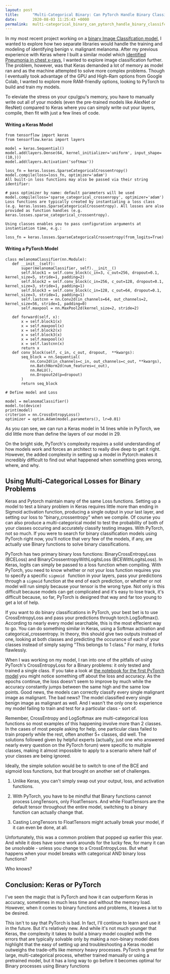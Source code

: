 ```yaml
---
layout: post
title:      "Multi-Categorical Binary: Can PyTorch Handle Binary Classifcation?"
date:       2020-08-03 11:25:43 +0000
permalink:  multi-categorical_binary_can_pytorch_handle_binary_classifcation
---
```



In my most recent project working on a [binary Image Classifcation model](https://github.com/nlnlvlc/melanoma_classification), I wanted to explore how two separate libraries would handle the training and modeling of identifying benign v. malignant melanoma. After my previous experience with Keras where I built a similar model which [identified Pneumonia in chest x-rays](https://github.com/nlnlvlc/dsc-mod-4-project-v2-1-onl01-dtsc-ft-012120), I wanted to explore image classification further. The problem, however, was that Keras demanded a lot of memory as model ran and as the machine attempted to solve more complex problems. Though I eventually took advantage of the GPU and High-Ram options from Google Colab, I wanted to explore more RAM-friendly options, looking to PyTorch to build and train my models.

To eleviate the stress on your cpu/gpu's memory, you have to manually write out all of your models (even the pre-trained models like AlexNet or ResNet) compared to Keras where you can simply write out your layers, compile, then fit with just a few lines of code. 

#### Writing a Keras Model

```
from tensorflow import keras
from tensorflow.keras import layers

model = keras.Sequential()
model.add(layers.Dense(64, kernel_initializer='uniform', input_shape=(10,)))
model.add(layers.Activation('softmax'))

loss_fn = keras.losses.SparseCategoricalCrossentropy()
model.compile(loss=loss_fn, optimizer='adam')
All built-in loss functions may also be passed via their string identifier:

# pass optimizer by name: default parameters will be used
model.compile(loss='sparse_categorical_crossenropy', optimizer='adam')
Loss functions are typically created by instantiating a loss class (e.g. keras.losses.SparseCategoricalCrossentropy). All losses are also provided as function handles (e.g. keras.losses.sparse_categorical_crossentropy).

Using classes enables you to pass configuration arguments at instantiation time, e.g.:

loss_fn = keras.losses.SparseCategoricalCrossentropy(from_logits=True)
```

 #### Writing a PyTorch Model
 
 ```
 class melanomaClassifier(nn.Module):
    def __init__(self):
        super(melanomaClassifier, self).__init__()
        self.block1 = self.conv_block(c_in=3, c_out=256, dropout=0.1, kernel_size=5, stride=1, padding=2)
        self.block2 = self.conv_block(c_in=256, c_out=128, dropout=0.1, kernel_size=3, stride=1, padding=1)
        self.block3 = self.conv_block(c_in=128, c_out=64, dropout=0.1, kernel_size=3, stride=1, padding=1)
        self.lastcnn = nn.Conv2d(in_channels=64, out_channels=2, kernel_size=56, stride=1, padding=0)
        self.maxpool = nn.MaxPool2d(kernel_size=2, stride=2)
        
    def forward(self, x):
        x = self.block1(x)
        x = self.maxpool(x)
        x = self.block2(x)
        x = self.block3(x)
        x = self.maxpool(x)
        x = self.lastcnn(x)
        return x
    def conv_block(self, c_in, c_out, dropout,  **kwargs):
        seq_block = nn.Sequential(
            nn.Conv2d(in_channels=c_in, out_channels=c_out, **kwargs),
            nn.BatchNorm2d(num_features=c_out),
            nn.ReLU(),
            nn.Dropout2d(p=dropout)
        )
        return seq_block
				
# Define model and Loss
				
model = melanomaClassifier()
model.to(device)
print(model)
criterion = nn.CrossEntropyLoss()
optimizer = optim.Adam(model.parameters(), lr=0.01)
 ```
 
As you can see, we can run a Keras model in 14 lines while in PyTorch, we did little more than define the layers of our model in 29. 

On the bright side, PyTorch's complexity requires a solid understanding of how models work and forces an architect to really dive deep to get it right. However, the added complexity in setting up a model in Pytorch makes it incredibly difficult to find out what happened when something goes wrong, where, and why.

## Using Multi-Categorical Losses for Binary Problems
Keras and Pytorch maintain many of the same Loss functions. Setting up a model to test a binary problem in Keras requires little more than ending in Sigmoid activation function, producing a single output in your last layer, and setting our loss to "binary_crossentropy" when we compile. Of course you can also produce a multi-categorical model to test the probability of both of your classes occuring and accurately classify testing images. With PyTorch, not so much. If you were to search for binary classification models using PyTorch right now, you'll notice that very few of the models, if any, are actually use Binary functions to solve binary classifications.

PyTorch has two primary binary loss functions: BinaryCrossEntropyLoss (BCELoss) and BinaryCrossentropyWithLogitsLoss (BCEWithLogitsLoss). In Keras, logits can simply be passed to a loss function when compiling. With PyTorch, you need to know whether or not your loss function requires you to specify a specific `sigmoid ` function in your layers, pass your predictions through a `sigmoid` function at the end of each prediction, or whether or not model will run simply because your tensor is the wrong type. Not only is this difficult because models can get complicated and it's easy to lose track, it's difficult because, so far, PyTorch is designed that way and far too young to get a lot of help.

If you want to do binary classifications in PyTorch, your best bet is to use CrossEntropyLoss and pass your predictions through torch.LogSoftmax(). According to nearly every model searchable, this is the most effecient way to go. You can do something similar in Keras, using a Softmax activation and categorical_crossentropy. In theory, this should give two outputs instead of one, looking at both classes and predicting the occurance of each of your classes instead of simply saying "This belongs to 1 class." For many, it forks flawlessly.

When I was working on my model, I ran into one of the pitfalls of using PyTorch's CrossEntropyLoss for a Binary problems: it only tested and trained a single class. If you take a look at [the notebook for the first PyTorch model](https://github.com/nlnlvlc/melanoma_classification/blob/master/pyTorch%20Model.ipynb) you might notice something off about the loss and accuracy. As the epochs continue, the loss doesn't seem to improve by much while the accuracy constantly jumps between the same high and the same low points. Good news, the models can correctly classify every single malignant image as malignant. The bad news? The model classified every single benign image as malignant as well. And I wasn't the only one to experience my model failing to train and test for a particular class - sort of.

Remember, CrossEntropy and LogSoftmax are multi-categorical loss functions so most examples of this happening involve more than 2 classes. In the cases of most people asking for help, one particular class failed to train properly while the rest, often another 5+ classes, did well. The solutions followed given by helpful experts (actually, just one who answered nearly every question on the PyTorch forum) were specific to multiple classes, making it almost impossible to apply to a scenario where half of your classes are being ignored.

Ideally, the simple solution would be to switch to one of the BCE and sigmoid loss functions, but that brought on another set of challenges.

1. Unlike Keras, you can't simply swap out your output, loss, and activation functions.

2. With PyTorch, you have to be mindful that Binary functions cannot process LongTensors, only FloatTensors. And while FloatTensors are the default tensor throughout the entire model, switching to a binary function can actually change that.

3. Casting LongTensors to FloatTensors might actually break your model, if it can even be done, at all.

Unfortunately, this was a common problem that popped up earlier this year. And while it does have some work arounds for the lucky few, for many it can be unsolvable - unless you change to a CrossEntropyLoss. But what happens when your model breaks with categorical AND binary loss functions?

Who knows?

## Conclusion: Keras or PyTorch
I've seen the magic that is PyTorch and how it can outperform Keras in accuracy, sometimes in much less time and without the memory load. However, when it comes to binary functions and problems, it leaves a lot to be desired.

This isn't to say that PyTorch is bad. In fact, I'll continue to learn and use it in the future. But it's relatively new. And while it's not much younger that Keras, the complexity it takes to build a binary model coupled with the errors that are typically solvable only by making a non-binary model does highlight that the easy of setting up and troubleshooting a Keras model outweighs the trade-offs like memory heavy processes. PyTorch is great for large, multi-categorical process, whether trained manually or using a pretrained model, but it has a long way to go before it becomes optimal for Binary processes using Binary functions
